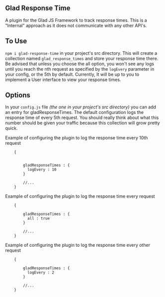 ## Glad Response Time
A plugin for the Glad JS Framework to track response times. This is a "Internal" approach as it does not communicate with any other API's.

## To Use
`npm i glad-response-time` in your project's src directory. 
This will create a collection named `glad_response_times` and store your response time there.
Be advised that unless you choose the all option, you won't see any logs until you reach the nth request as specified by the `logEvery` 
parameter in your config, or the 5th by default. Currently, It will be up to you to implement a User interface to view your response times.

## Options
In your `config.js` file *(the one in your project's src directory)* you can add an entry for gladResponseTimes. The default configuration logs the response time of every 5th request.
You should really think about what this number should be given your traffic because this collection will grow pretty quick.

Example of configuring the plugin to log the response time every 10th request

```
    { 
        
    
        gladResponseTimes : {
          logEvery : 10
        }
        
        //...
    }
```

Example of configuring the plugin to log the response time every request

```
    { 
    
        gladResponseTimes : {
          all : true
        }
        
        //...
    }
```

Example of configuring the plugin to log the response time every other request

```
    { 

        gladResponseTimes : {
          logEvery : 2
        }
        
        //...
    }
```
